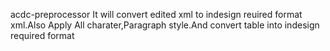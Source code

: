 acdc-preprocessor
It will convert edited xml to indesign reuired format xml.Also Apply All charater,Paragraph style.And convert table into indesign required format